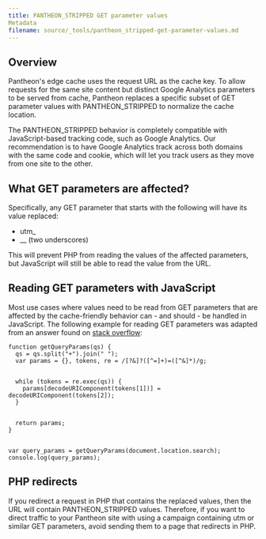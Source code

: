 ```yaml
---
title: PANTHEON_STRIPPED GET parameter values
Metadata
filename: source/_tools/pantheon_stripped-get-parameter-values.md
---
```


## Overview

Pantheon's edge cache uses the request URL as the cache key. To allow requests for the same site content but distinct Google Analytics parameters to be served from cache, Pantheon replaces a specific subset of GET parameter values with PANTHEON\_STRIPPED to normalize the cache location.

The PANTHEON\_STRIPPED behavior is completely compatible with JavaScript-based tracking code, such as Google Analytics. Our recommendation is to have Google Analytics track across both domains with the same code and cookie, which will let you track users as they move from one site to the other.

## What GET parameters are affected?

Specifically, any GET parameter that starts with the following will have its value replaced:

- utm\_
- \_\_ (two underscores)

This will prevent PHP from reading the values of the affected parameters, but JavaScript will still be able to read the value from the URL.

## Reading GET parameters with JavaScript

Most use cases where values need to be read from GET parameters that are affected by the cache-friendly behavior can - and should - be handled in JavaScript. The following example for reading GET parameters was adapted from an answer found on [stack overflow](http://stackoverflow.com/a/439578):

    function getQueryParams(qs) {
      qs = qs.split("+").join(" ");
      var params = {}, tokens, re = /[?&]?([^=]+)=([^&]*)/g;


      while (tokens = re.exec(qs)) {
        params[decodeURIComponent(tokens[1])] = decodeURIComponent(tokens[2]);
      }


      return params;
    }


    var query_params = getQueryParams(document.location.search);
    console.log(query_params);

## PHP redirects

If you redirect a request in PHP that contains the replaced values, then the URL will contain PANTHEON\_STRIPPED values. Therefore, if you want to direct traffic to your Pantheon site with using a campaign containing utm or similar GET parameters, avoid sending them to a page that redirects in PHP.
